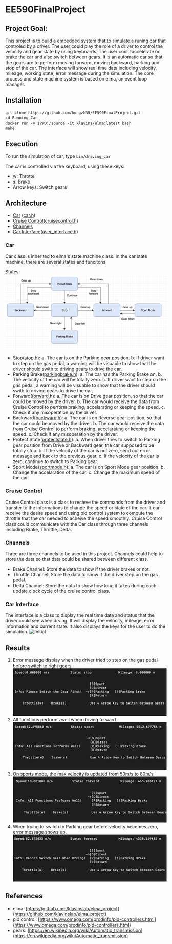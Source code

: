 # EE590FinalProject
## Project Goal:
This project is to build a embedded system that to simulate a runing car that controled by a driver. The user could play the  role of a driver to control the velocity and gear state by using keyboards. The user could accelerate or brake the car and also switch between gears. It is an automatic car so that the gears are to perform moving forward, moving backward, parking and stop of the car. The interface will show real time data including velocity, mileage, working state, error message during the simulation.
The core process and state machine system is based on elma, an event loop manager.

## Installation
```
git clone https://github.com/hongzh35/EE590FinalProject.git
cd Running_Car
docker run -v $PWD:/source -it klavins/elma:latest bash
make
```

## Execution
To run the simulation of car, type
`bin/driving_car`

The car is controlled via the keyboard, using these keys:
* w: Throtte
* s: Brake
* Arrow keys: Switch gears

## Architecture
- [Car](Car) ([car.h](https://github.com/hongzh35/EE590FinalProject/blob/master/include/car.h))
- [Cruise Control](Cruise_Control)([cruisecontrol.h](https://github.com/hongzh35/EE590FinalProject/blob/master/include/cruisecontrol.h))
- [Channels](Channels)
- [Car Interface](Car_Interface)([user_interface.h](https://github.com/hongzh35/EE590FinalProject/blob/master/include/user_interface.h))

### Car
Car class is inherited to elma's state machine class. In the car state machine, there are several states and funcitons.

States:
![State Machine](https://github.com/hongzh35/EE590FinalProject/blob/master/image/statemachine.png "statemachine")
- Stop([stop.h](https://github.com/hongzh35/EE590FinalProject/blob/master/include/stop.h)):
   a. The car is on the Parking gear position.
   b. If driver want to step on the gas pedal, a warning will be visuable to show that the driver should swith to driving gears to drive the car.
- Parking Brake([parkingbrake.h](https://github.com/hongzh35/EE590FinalProject/blob/master/include/parkingbrake.h)):
   a. The car has the Parking Brake on.
   b. The velocity of the car will be totally zero.
   c. If driver want to step on the gas pedal, a warning will be visuable to show that the driver should swith to driving gears to drive the car.
- Forward([forward.h](https://github.com/hongzh35/EE590FinalProject/blob/master/include/forward.h)):
   a. The car is on Drive gear position, so that the car could be moved by the driver.
   b. The car would receive the data from Cruise Control to perform braking, accelarating or keeping the speed.
   c. Check if any misoperation by the driver.
- Backward([backward.h](https://github.com/hongzh35/EE590FinalProject/blob/master/include/backward.h)):
   a. The car is on Reverse gear position, so that the car could be moved by the driver.
   b. The car would receive the data from Cruise Control to perform braking, accelarating or keeping the speed.
   c. Check if any misoperation by the driver.
- Protect State([protectstate.h](https://github.com/hongzh35/EE590FinalProject/blob/master/include/protectstate.h)):
   a. When driver tries to switch to Parking gear position from Drive or Backward gear, the car supposed to be totally stop.
   b. If the velocity of the car is not zero, send out error message and back to the previous gear.
   c. If the velocity of the car is zero, continue to switch to Parking gear.
- Sport Mode([sportmode.h](https://github.com/hongzh35/EE590FinalProject/blob/master/include/sportmode.h)):
   a. The car is on Sport Mode gear position.
   b. Change the accelaration of the car.
   c. Change the maximum speed of the car.
### Cruise Control
Cruise Control class is a class to recieve the commands from the driver and transfer to the informations to change the speed or state of the car. 
It can receive the desire speed and using pid control system to compute the throttle that the car needed to acheive the speed smoothly.
Cruise Control class could communicate with the Car class through three channels including Brake, Throttle, Delta.
### Channels
Three are three channels to be used in this project. Channels could help to store the data so that data could be shared between different class.
- Brake Channel: Store the data to show if the driver brakes or not.
- Throttle Channel: Store the data to show if the driver step on the gas pedal.
- Delta Channel: Store the data to show how long it takes during each update clock cycle of the cruise control class. 
### Car Interface
The interface is a class to display the real time data and status that the driver could see when drving. It will display the velocity, mileage, error information and current state. It also displays the keys for the user to do the simulation.
![Initial](https://github.com/hongzh35/EE590FinalProject/image/Initial.png "Initial Interface")
## Results
1. Error messege display when the driver tried to step on the gas pedal before switch to right gears
![Bad driving](https://github.com/hongzh35/EE590FinalProject/blob/master/image/step_on_too_early.png "Bad driving")
2. All functions performs well when driving forward
![Sport Mode](https://github.com/hongzh35/EE590FinalProject/blob/master/image/speedlimit.png "Sport Mode")
3. On sports mode, the max velocity is updated from 50m/s to 80m/s
![Moving Forward](https://github.com/hongzh35/EE590FinalProject/blob/master/image/moveforward.png "Moving forward")
4. When trying to switch to Parking gear before velocity becomes zero, error message shows up.
![Bad Switch](https://github.com/hongzh35/EE590FinalProject/blob/master/image/switchtooearly.png "Bad Switch")
## References
- elma: [https://github.com/klavinslab/elma_project](https://github.com/klavinslab/elma_project)
- pid control: [https://www.omega.com/prodinfo/pid-controllers.html](https://www.omega.com/prodinfo/pid-controllers.html)
- gears: [https://en.wikipedia.org/wiki/Automatic_transmission](https://en.wikipedia.org/wiki/Automatic_transmission)

